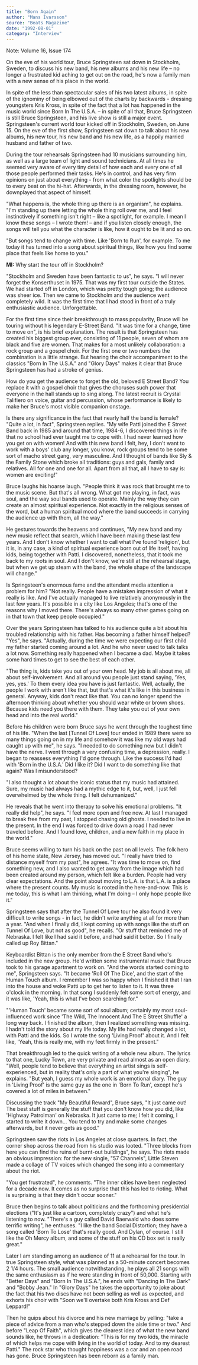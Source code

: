 ```yaml
---
title: "Born Again"
author: "Mans Ivarsson"
source: "Beats Magazine"
date: "1992-08-01"
category: "Interview"
---
```


Note: Volume 16, Issue 174

On the eve of his world tour, Bruce Springsteen sat down in Stockholm, Sweden, to discuss his new band, his new albums and his new life – no longer a frustrated kid aching to get out on the road, he's now a family man with a new sense of his place in the world.

In spite of the less than spectacular sales of his two latest albums, in spite of the ignominy of being elbowed out of the charts by backwards - dressing youngsters Kris Kross, in spite of the fact that a lot has happened in the music world since Born ln The U.S.A. – in spite of all that, Bruce Springsteen is still Bruce Springsteen, and his live show is still a major event. Springsteen's current world tour kicked off in Stockholm, Sweden, on June 15. On the eve of the first show, Springsteen sat down to talk about his new albums, his new tour, his new band and his new life, as a happily married husband and father of two.

During the tour rehearsals Springsteen had 10 musicians surrounding him, as well as a large team of light and sound technicians. At all times he seemed very aware of every tiny detail of how each and every one of all those people performed their tasks. He's in control, and has very firm opinions on just about everything - from what color the spotlights should be to every beat on the hi-hat. Afterwards, in the dressing room, however, he downplayed that aspect of himself.

"What happens is, the whole thing up there is an organism", he explains. "I'm standing up there letting the whole thing roll over me, and I feel instinctively if something isn't right – like a spotlight, for example. I mean I know these songs – I wrote them! – and if you listen closely enough, the songs will tell you what the character is like, how it ought to be lit and so on.

"But songs tend to change with time. Like 'Born to Run', for example. To me today it has turned into a song about spiritual things, like how you find some place that feels like home to you."

**MI:** Why start the tour off in Stockholm?

"Stockholm and Sweden have been fantastic to us", he says. "I will never forget the Konserthuset in 1975. That was my first tour outside the States. We had started off in London, which was pretty tough going; the audience was sheer ice. Then we came to Stockholm and the audience went completely wild. It was the first time that I had stood in front of a truly enthusiastic audience. Unforgettable.

For the first time since their breakthrough to mass popularity, Bruce will be touring without his legendary E-Street Band. "It was time for a change, time to move on", is his brief explanation. The result is that Springsteen has created his biggest group ever, consisting of 11 people, seven of whom are black and five are women. That makes for a most unlikely collaboration: a rock group and a gospel choir. For the first one or two numbers the combination is a little strange. But hearing the choir accompaniment to the classics "Born In The U.S.A." and "Glory Days" makes it clear that Bruce Springsteen has had a stroke of genius.

How do you get the audience to forget the old, beloved E Street Band? You replace it with a gospel choir that gives the choruses such power that everyone in the hall stands up to sing along. The latest recruit is Crystal Talifiero on voice, guitar and percussion, whose performance is likely to make her Bruce's most visible companion onstage.

Is there any significance in the fact that nearly half the band is female? "Quite a lot, in fact", Springsteen replies. "My wife Patti joined the E Street Band back in 1985 and around that time, 1984-6, I discovered things in life that no school had ever taught me to cope with. I had never learned how you get on with women! And with this new band I felt, hey, I don't want to work with a boys' club any longer, you know, rock groups tend to be some sort of macho street gang, very masculine. And I thought of bands like Sly & the Family Stone which broke all traditions: guys and gals, family and relatives. All for one and one for all. Apart from all that, all I have to say is: women are exciting!"

Bruce laughs his hoarse laugh. "People think it was rock that brought me to the music scene. But that's all wrong. What got me playing, in fact, was soul, and the way soul bands used to operate. Mainly the way they can create an almost spiritual experience. Not exactly in the religious senses of the word, but a human spiritual mood where the band succeeds in carrying the audience up with them, all the way."

He gestures towards the heavens and continues, "My new band and my new music reflect that search, which I have been making these last few years. And I don't know whether I want to call what I've found 'religion', but it is, in any case, a kind of spiritual experience born out of life itself, having kids, being together with Patti. I discovered, nonetheless, that it took me back to my roots in soul. And I don't know, we're still at the rehearsal stage, but when we get up steam with the band, the whole shape of the landscape will change."

Is Springsteen's enormous fame and the attendant media attention a problem for him? "Not really. People have a mistaken impression of what it really is like. And I've actually managed to live relatively anonymously in the last few years. It's possible in a city like Los Angeles; that's one of the reasons why I moved there. There's always so many other games going on in that town that keep people occupied."

Over the years Springsteen has talked to his audience quite a bit about his troubled relationship with his father. Has becoming a father himself helped? "Yes", he says. "Actually, during the time we were expecting our first child my father started coming around a lot. And he who never used to talk talks a lot now. Something really happened when I became a dad. Maybe it takes some hard times to get to see the best of each other.

"The thing is, kids take you out of your own head. My job is all about me, all about self-involvement. And all around you people just stand saying, 'Yes, yes, yes.' To them every idea you have is just fantastic. Well, actually, the people I work with aren't like that, but that's what it's like in this business in general. Anyway, kids don't react like that. You can no longer spend the afternoon thinking about whether you should wear white or brown shoes. Because kids need you there with them. They take you out of your own head and into the real world."

Before his children were born Bruce says he went through the toughest time of his life. "When the last [Tunnel Of Love] tour ended in 1989 there were so many things going on in my life and somehow it was like my old ways had caught up with me", he says. "I needed to do something new but I didn't have the nerve. I went through a very confusing time, a depression, really. I began to reassess everything I'd gone through. Like the success I'd had with 'Born in the U.S.A.' Did I like it? Did I want to do something like that again? Was I misunderstood?

"I also thought a lot about the iconic status that my music had attained. Sure, my music had always had a mythic edge to it, but, well, I just fell overwhelmed by the whole thing. I felt dehumanized."

He reveals that he went into therapy to solve his emotional problems. "It really did help", he says. "I feel more open and free now. At last I managed to break free from my past, I stopped chasing old ghosts. I needed to live in the present. In the end I was forced to drive down a road I had never traveled before. And I found love, children, and a new faith in my place in the world."

Bruce seems willing to turn his back on the past on all levels. The folk hero of his home state, New Jersey, has moved out. "I really have tried to distance myself from my past", he agrees. "It was time to move on, find something new, and I also wanted to get away from the image which had been created around my person, which felt like a burden. People had very clear expectations. And the point about moving to L.A. is that L.A. is a place where the present counts. My music is rooted in the here-and-now. This is me today, this is what I am thinking, what I'm doing – I only hope people like it."

Springsteen says that after the Tunnel Of Love tour he also found it very difficult to write songs - in fact, he didn't write anything at all for more than a year. "And when I finally did, I kept coming up with songs like the stuff on Tunnel Of Love, but not as good", he recalls. "Or stuff that reminded me of Nebraska. I felt like I had said it before, and had said it better. So I finally called up Roy Bittan."

Keyboardist Bittan is the only member from the E Street Band who's included in the new group. He'd written some instrumental music that Bruce took to his garage apartment to work on. "And the words started coming to me", Springsteen says. "It became 'Roll Of The Dice', and the start of the Human Touch album. I remember I was so happy when I finished it that I ran into the house and woke Patti up to get her to listen to it. It was three o'clock in the morning. In that song I suddenly felt some sort of energy, and it was like, 'Yeah, this is what I've been searching for."

"'Human Touch' became some sort of soul album; certainly my most soul- influenced work since 'The Wild, The Innocent And The E Street Shuffle' a long way back. I finished the album, then I realized something was missing. I hadn't told the story about my life today. My life had really changed a lot, with Patti and the kids. So I wrote the song 'Living Proof' about it. And I felt like, 'Yeah, this is really me, with my feet firmly in the present."

That breakthrough led to the quick writing of a whole new album. The lyrics to that one, Lucky Town, are very private and read almost as an open diary. "Well, people tend to believe that everything an artist sings is self- experienced, but in reality that's only a part of what you're singing", he explains. "But yeah, I guess my whole work is an emotional diary. The guy in 'Living Proof' is the same guy as the one in 'Born To Run', except he's covered a lot of miles in between."

Discussing the track "My Beautiful Reward", Bruce says, "It just came out! The best stuff is generally the stuff that you don't know how you did, like 'Highway Patrolman' on Nebraska. It just came to me; I felt it coming, I started to write it down... You tend to try and make some changes afterwards, but it never gets as good."

Springsteen saw the riots in Los Angeles at close quarters. In fact, the corner shop across the road from his studio was looted. "Three blocks from here you can find the ruins of burnt-out buildings", he says. The riots made an obvious impression: for the new single, "57 Channels", Little Steven made a collage of TV voices which changed the song into a commentary about the riot.

"You get frustrated", he comments. "The inner cities have been neglected for a decade now. It comes as no surprise that this has led to rioting. What is surprising is that they didn't occur sooner."

Bruce then begins to talk about politicians and the forthcoming presidential elections ("It's just like a cartoon, completely crazy") and what he's listening to now. "There's a guy called David Baerwald who does some terrific writing", he enthuses. "I like the band Social Distortion; they have a song called 'Born To Lose' that's really good. And Dylan, of course. I still like the Oh Mercy album, and some of the stuff on his CD box set is really great."

Later I am standing among an audience of 11 at a rehearsal for the tour. In true Springsteen style, what was planned as a 50-minute concert becomes 2 1/4 hours. The small audience notwithstanding, he plays all 21 songs with the same enthusiasm as if he were standing in front of 50,000. Starting with "Better Days" and "Born In The U.S.A.", he ends with "Dancing In The Dark" and "Bobby Jean." In "Glory Days" he takes the opportunity to joke about the fact that his two discs have not been selling as well as expected, and exhorts his choir with "Soon we'll overtake both Kris Kross and Def Leppard!"

Then he quips about his divorce and his new marriage by yelling: "take a piece of advice from a man who's stepped down the aisle time or two." And before "Leap Of Faith", which gives the clearest idea of what the new band sounds like, he throws in a dedication: "This is for my two kids, the miracle of which helps me cope with living in the world of today. And to my dearest Patti." The rock star who thought happiness was a car and an open road has gone. Bruce Springsteen has been reborn as a family man.
